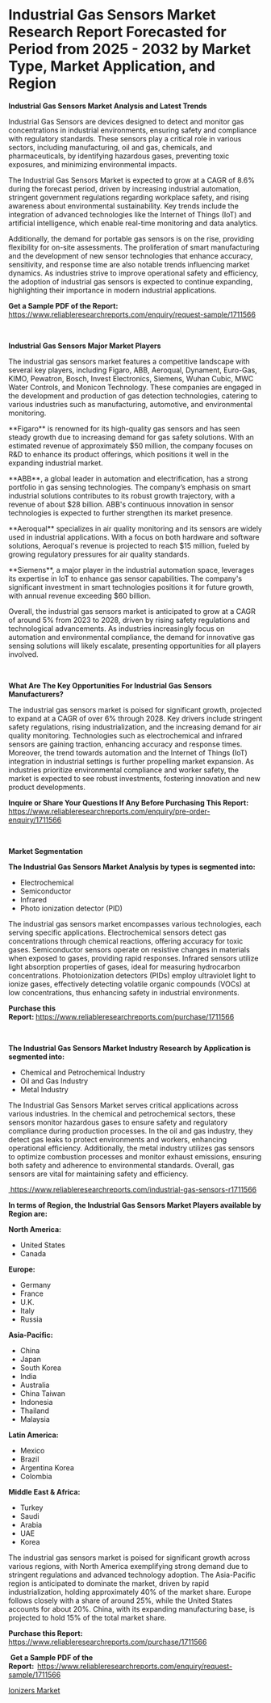 <p><h1>Industrial Gas Sensors Market Research Report Forecasted for Period from 2025 -  2032 by Market Type, Market Application, and Region</h1></p><p><strong>Industrial Gas Sensors Market Analysis and Latest Trends</strong></p>
<p><p>Industrial Gas Sensors are devices designed to detect and monitor gas concentrations in industrial environments, ensuring safety and compliance with regulatory standards. These sensors play a critical role in various sectors, including manufacturing, oil and gas, chemicals, and pharmaceuticals, by identifying hazardous gases, preventing toxic exposures, and minimizing environmental impacts.</p><p>The Industrial Gas Sensors Market is expected to grow at a CAGR of 8.6% during the forecast period, driven by increasing industrial automation, stringent government regulations regarding workplace safety, and rising awareness about environmental sustainability. Key trends include the integration of advanced technologies like the Internet of Things (IoT) and artificial intelligence, which enable real-time monitoring and data analytics. </p><p>Additionally, the demand for portable gas sensors is on the rise, providing flexibility for on-site assessments. The proliferation of smart manufacturing and the development of new sensor technologies that enhance accuracy, sensitivity, and response time are also notable trends influencing market dynamics. As industries strive to improve operational safety and efficiency, the adoption of industrial gas sensors is expected to continue expanding, highlighting their importance in modern industrial applications.</p></p>
<p><strong>Get a Sample PDF of the Report:&nbsp;</strong> <a href="https://www.reliableresearchreports.com/enquiry/request-sample/1711566?utm_campaign=2954&utm_medium=2&utm_source=Github&utm_content=ia&utm_term=06042025&utm_id=industrial-gas-sensors">https://www.reliableresearchreports.com/enquiry/request-sample/1711566</a></p>
<p>&nbsp;</p>
<p><strong>Industrial Gas Sensors Major Market Players</strong></p>
<p><p>The industrial gas sensors market features a competitive landscape with several key players, including Figaro, ABB, Aeroqual, Dynament, Euro-Gas, KIMO, Pewatron, Bosch, Invest Electronics, Siemens, Wuhan Cubic, MWC Water Controls, and Monicon Technology. These companies are engaged in the development and production of gas detection technologies, catering to various industries such as manufacturing, automotive, and environmental monitoring.</p><p>**Figaro** is renowned for its high-quality gas sensors and has seen steady growth due to increasing demand for gas safety solutions. With an estimated revenue of approximately $50 million, the company focuses on R&D to enhance its product offerings, which positions it well in the expanding industrial market.</p><p>**ABB**, a global leader in automation and electrification, has a strong portfolio in gas sensing technologies. The company’s emphasis on smart industrial solutions contributes to its robust growth trajectory, with a revenue of about $28 billion. ABB's continuous innovation in sensor technologies is expected to further strengthen its market presence.</p><p>**Aeroqual** specializes in air quality monitoring and its sensors are widely used in industrial applications. With a focus on both hardware and software solutions, Aeroqual's revenue is projected to reach $15 million, fueled by growing regulatory pressures for air quality standards.</p><p>**Siemens**, a major player in the industrial automation space, leverages its expertise in IoT to enhance gas sensor capabilities. The company's significant investment in smart technologies positions it for future growth, with annual revenue exceeding $60 billion.</p><p>Overall, the industrial gas sensors market is anticipated to grow at a CAGR of around 5% from 2023 to 2028, driven by rising safety regulations and technological advancements. As industries increasingly focus on automation and environmental compliance, the demand for innovative gas sensing solutions will likely escalate, presenting opportunities for all players involved.</p></p>
<p>&nbsp;</p>
<p><strong>What Are The Key Opportunities For Industrial Gas Sensors Manufacturers?</strong></p>
<p><p>The industrial gas sensors market is poised for significant growth, projected to expand at a CAGR of over 6% through 2028. Key drivers include stringent safety regulations, rising industrialization, and the increasing demand for air quality monitoring. Technologies such as electrochemical and infrared sensors are gaining traction, enhancing accuracy and response times. Moreover, the trend towards automation and the Internet of Things (IoT) integration in industrial settings is further propelling market expansion. As industries prioritize environmental compliance and worker safety, the market is expected to see robust investments, fostering innovation and new product developments.</p></p>
<p><strong>Inquire or Share Your Questions If Any Before Purchasing This Report:</strong> <a href="https://www.reliableresearchreports.com/enquiry/pre-order-enquiry/1711566?utm_campaign=2954&utm_medium=2&utm_source=Github&utm_content=ia&utm_term=06042025&utm_id=industrial-gas-sensors">https://www.reliableresearchreports.com/enquiry/pre-order-enquiry/1711566</a></p>
<p>&nbsp;</p>
<p><strong>Market Segmentation</strong></p>
<p><strong>The Industrial Gas Sensors Market Analysis by types is segmented into:</strong></p>
<p><ul><li>Electrochemical</li><li>Semiconductor</li><li>Infrared</li><li>Photo ionization detector (PID)</li></ul></p>
<p><p>The industrial gas sensors market encompasses various technologies, each serving specific applications. Electrochemical sensors detect gas concentrations through chemical reactions, offering accuracy for toxic gases. Semiconductor sensors operate on resistive changes in materials when exposed to gases, providing rapid responses. Infrared sensors utilize light absorption properties of gases, ideal for measuring hydrocarbon concentrations. Photoionization detectors (PIDs) employ ultraviolet light to ionize gases, effectively detecting volatile organic compounds (VOCs) at low concentrations, thus enhancing safety in industrial environments.</p></p>
<p><strong>Purchase this Report:&nbsp;</strong><a href="https://www.reliableresearchreports.com/purchase/1711566?utm_campaign=2954&utm_medium=2&utm_source=Github&utm_content=ia&utm_term=06042025&utm_id=industrial-gas-sensors">https://www.reliableresearchreports.com/purchase/1711566</a></p>
<p>&nbsp;</p>
<p><strong>The Industrial Gas Sensors Market Industry Research by Application is segmented into:</strong></p>
<p><ul><li>Chemical and Petrochemical Industry</li><li>Oil and Gas Industry</li><li>Metal Industry</li></ul></p>
<p><p>The Industrial Gas Sensors Market serves critical applications across various industries. In the chemical and petrochemical sectors, these sensors monitor hazardous gases to ensure safety and regulatory compliance during production processes. In the oil and gas industry, they detect gas leaks to protect environments and workers, enhancing operational efficiency. Additionally, the metal industry utilizes gas sensors to optimize combustion processes and monitor exhaust emissions, ensuring both safety and adherence to environmental standards. Overall, gas sensors are vital for maintaining safety and efficiency.</p></p>
<p><a href="https://www.reliableresearchreports.com/industrial-gas-sensors-r1711566?utm_campaign=2954&utm_medium=2&utm_source=Github&utm_content=ia&utm_term=06042025&utm_id=industrial-gas-sensors">&nbsp;https://www.reliableresearchreports.com/industrial-gas-sensors-r1711566</a></p>
<p><strong>In terms of Region, the Industrial Gas Sensors Market Players available by Region are:</strong></p>
<p>
    <p> <strong> North America: </strong>
        <ul>
            <li>United States</li>
            <li>Canada</li>
        </ul>
        </p> 
    <p> <strong> Europe: </strong>
        <ul>
            <li>Germany</li>
            <li>France</li>
            <li>U.K.</li>
            <li>Italy</li>
            <li>Russia</li>
        </ul>
        </p> 
    <p> <strong> Asia-Pacific: </strong>
        <ul>
            <li>China</li>
            <li>Japan</li>
            <li>South Korea</li>
            <li>India</li>
            <li>Australia</li>
            <li>China Taiwan</li>
            <li>Indonesia</li>
            <li>Thailand</li>
            <li>Malaysia</li>
        </ul>
        </p> 
    <p> <strong> Latin America: </strong>
        <ul>
            <li>Mexico</li>
            <li>Brazil</li>
            <li>Argentina Korea</li>
            <li>Colombia</li>
        </ul>
        </p> 
    <p> <strong> Middle East & Africa: </strong>
        <ul>
            <li>Turkey</li>
            <li>Saudi</li>
            <li>Arabia</li>
            <li>UAE</li>
            <li>Korea</li>
        </ul>
    </p>
    </p>
<p><p>The industrial gas sensors market is poised for significant growth across various regions, with North America exemplifying strong demand due to stringent regulations and advanced technology adoption. The Asia-Pacific region is anticipated to dominate the market, driven by rapid industrialization, holding approximately 40% of the market share. Europe follows closely with a share of around 25%, while the United States accounts for about 20%. China, with its expanding manufacturing base, is projected to hold 15% of the total market share.</p></p>
<p><strong>Purchase this Report: </strong><a href="https://www.reliableresearchreports.com/purchase/1711566?utm_campaign=2954&utm_medium=2&utm_source=Github&utm_content=ia&utm_term=06042025&utm_id=industrial-gas-sensors">https://www.reliableresearchreports.com/purchase/1711566</a></p>
<p>&nbsp;<strong>Get a Sample PDF of the Report:&nbsp;&nbsp;</strong><a href="https://www.reliableresearchreports.com/enquiry/request-sample/1711566?utm_campaign=2954&utm_medium=2&utm_source=Github&utm_content=ia&utm_term=06042025&utm_id=industrial-gas-sensors">https://www.reliableresearchreports.com/enquiry/request-sample/1711566</a></p>
<p><strong></strong></p>
<p><p><a href="https://github.com/dailyspunj47/Market-Research-Report-List-1/blob/main/ionizers-market.md?utm_campaign=2954&utm_medium=2&utm_source=Github&utm_content=ia&utm_term=06042025&utm_id=industrial-gas-sensors">Ionizers Market</a></p></p>